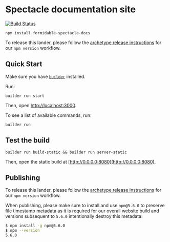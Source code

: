 # Spectacle documentation site

[![Build Status](https://travis-ci.org/FormidableLabs/spectacle-docs.svg?branch=master)](https://travis-ci.org/FormidableLabs/spectacle-docs)

```
npm install formidable-spectacle-docs
```

To release this lander, please follow the [archetype release instructions](https://github.com/FormidableLabs/builder-docs-archetype#lander-release) for our `npm version` workflow.

## Quick Start

Make sure you have [`builder`](https://github.com/formidablelabs/builder) installed.

Run:

```
builder run start
```

Then, open [http://localhost:3000](http://localhost:3000).

To see a list of available commands, run:

```
builder run
```

## Test the build

```
builder run build-static && builder run server-static
```

Then, open the static build at [http://0.0.0.0:8080](http://0.0.0.0:8080).

## Publishing

To release this lander, please follow the [archetype release instructions](https://github.com/FormidableLabs/builder-docs-archetype#lander-release) for our `npm version` workflow.

When publishing, please make sure to install and use `npm@5.6.0` to preserve
file timestamp metadata as it is required for our overall website build and
versions subsequent to `5.6.0` intentionally destroy this metadata:

```sh
$ npm install -g npm@5.6.0
$ npm --version
5.6.0
```
